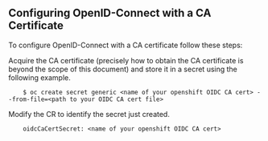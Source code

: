 ## Configuring OpenID-Connect with a CA Certificate

To configure OpenID-Connect with a CA certificate follow these steps:

Acquire the CA certificate (precisely how to obtain the CA certificate is beyond the scope of this document) and store it in a secret using the following example.

        $ oc create secret generic <name of your openshift OIDC CA cert> --from-file=<path to your OIDC CA cert file>

Modify the CR to identify the secret just created.

        oidcCaCertSecret: <name of your openshift OIDC CA cert>
